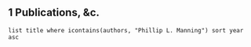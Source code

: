 
## 1 Publications, &c.
```dataview
list title where icontains(authors, "Phillip L. Manning") sort year asc
```